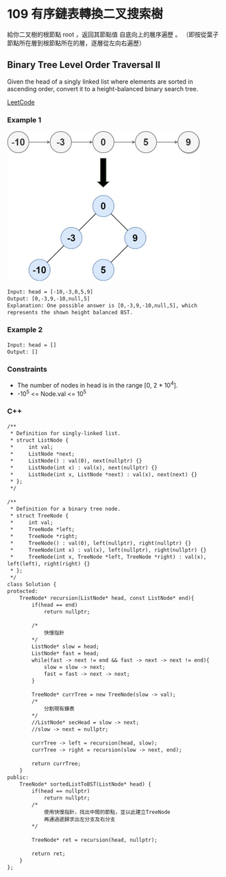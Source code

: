 # 109 有序鏈表轉換二叉搜索樹

給你二叉樹的根節點 root ，返回其節點值 自底向上的層序遍歷 。 （即按從葉子節點所在層到根節點所在的層，逐層從左向右遍歷）

## Binary Tree Level Order Traversal II

Given the head of a singly linked list where elements are sorted in ascending order, convert it to a height-balanced binary search tree.

[LeetCode](https://leetcode.cn/problems/convert-sorted-list-to-binary-search-tree/)

### Example 1

<img src="img/109.jpg" width = "450"/>

```
Input: head = [-10,-3,0,5,9]
Output: [0,-3,9,-10,null,5]
Explanation: One possible answer is [0,-3,9,-10,null,5], which represents the shown height balanced BST.
```

### Example 2

```
Input: head = []
Output: []
``` 

### Constraints

* The number of nodes in head is in the range [0, 2 * 10<sup>4</sup>].
* -10<sup>5</sup> <= Node.val <= 10<sup>5</sup>


### C++ 

```
/**
 * Definition for singly-linked list.
 * struct ListNode {
 *     int val;
 *     ListNode *next;
 *     ListNode() : val(0), next(nullptr) {}
 *     ListNode(int x) : val(x), next(nullptr) {}
 *     ListNode(int x, ListNode *next) : val(x), next(next) {}
 * };
 */

/**
 * Definition for a binary tree node.
 * struct TreeNode {
 *     int val;
 *     TreeNode *left;
 *     TreeNode *right;
 *     TreeNode() : val(0), left(nullptr), right(nullptr) {}
 *     TreeNode(int x) : val(x), left(nullptr), right(nullptr) {}
 *     TreeNode(int x, TreeNode *left, TreeNode *right) : val(x), left(left), right(right) {}
 * };
 */
class Solution {
protected:
    TreeNode* recursion(ListNode* head, const ListNode* end){
        if(head == end)
            return nullptr;

        /* 
            快慢指針
        */
        ListNode* slow = head;
        ListNode* fast = head;
        while(fast -> next != end && fast -> next -> next != end){
            slow = slow -> next;
            fast = fast -> next -> next;
        }

        TreeNode* currTree = new TreeNode(slow -> val);
        /*
            分割現有鍊表
        */
        //ListNode* secHead = slow -> next;
        //slow -> next = nullptr;

        currTree -> left = recursion(head, slow);
        currTree -> right = recursion(slow -> next, end);

        return currTree;
    }
public:
    TreeNode* sortedListToBST(ListNode* head) {
        if(head == nullptr)
            return nullptr;
        /*
            使用快慢指針，找出中間的節點，並以此建立TreeNode
            再通過遞歸求出左分支及右分支
        */
        
        TreeNode* ret = recursion(head, nullptr);

        return ret;
    }
}; 
```
